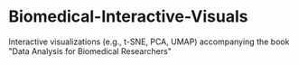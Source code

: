 # Biomedical-Interactive-Visuals
Interactive visualizations (e.g., t-SNE, PCA, UMAP) accompanying the book "Data Analysis for Biomedical Researchers"

